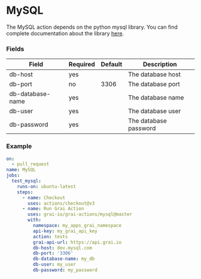 # MySQL 

The MySQL action depends on the python mysql library. 
You can find complete documentation about the library [here](https://dev.mysql.com/doc/connector-python).


### Fields

<!-- Fields Sentinel Section -->

| Field | Required | Default | Description |
|-----|-----|-----|-----|
| db-host | yes |  | The database host |
| db-port | no | 3306 | The database port |
| db-database-name | yes |  | The database name |
| db-user | yes |  | The database user |
| db-password | yes |  | The database password |


<!-- Fields Sentinel Section -->

### Example

<!-- Example Sentinel Section -->

```yaml copy
on:
  - pull_request
name: MySQL
jobs:
  test_mysql:
    runs-on: ubuntu-latest
    steps:
      - name: Checkout
        uses: actions/checkout@v3
      - name: Run Grai Action
        uses: grai-io/grai-actions/mysql@master
        with:
          namespace: my_apps_grai_namespace
          api-key: my_grai_api_key
          action: tests
          grai-api-url: https://api.grai.io
          db-host: dev.mysql.com
          db-port: '3306'
          db-database-name: my_db
          db-user: my_user
          db-password: my_password

```

<!-- Example Sentinel Section -->

